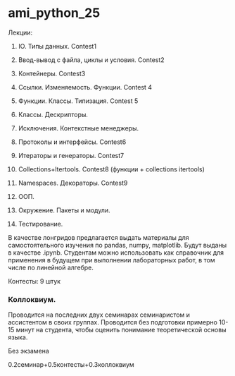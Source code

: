 # ami_python_25

Лекции:

1. IO. Типы данных. Contest1

2. Ввод-вывод с файла, циклы и условия. Contest2

3. Контейнеры. Contest3

4. Ссылки. Изменяемость. Функции. Contest 4

5. Функции. Классы. Типизация. Contest 5

6. Классы. Дескрипторы. 

7. Исключения. Контекстные менеджеры.

8. Протоколы и интерфейсы. Contest6

9. Итераторы и генераторы. Contest7

10. Collections+Itertools. Contest8 (функции + collections itertools)

11. Namespaces. Декораторы. Contest9

12. ООП.

13. Окружение. Пакеты и модули.

14. Тестирование.

В качестве лонгридов предлагается выдать материалы для самостоятельного изучения по pandas, numpy, matplotlib. Будут выданы в качестве .ipynb. Студентам можно использовать как справочник для применения в будущем при выполнении лабораторных работ, в том числе по линейной алгебре.

Контесты:
9 штук

### Коллоквиум.

Проводится на последних двух семинарах семинаристом и ассистентом в своих группах. Проводится без подготовки примерно 10-15 минут на студента, чтобы оценить понимание теоретической основы языка.

Без экзамена

0.2семинар+0.5контесты+0.3коллоквиум


